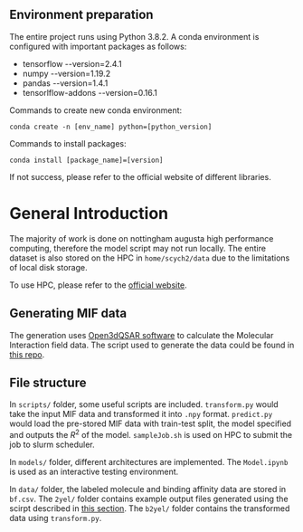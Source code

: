 ## Environment preparation
The entire project runs using Python 3.8.2. A conda environment is configured with important packages as follows:
- tensorflow --version=2.4.1
- numpy --version=1.19.2
- pandas --version=1.4.1
- tensorlflow-addons --version=0.16.1

Commands to create new conda environment:
```shell
conda create -n [env_name] python=[python_version]
```

Commands to install packages:
```shell
conda install [package_name]=[version]
```
If not success, please refer to the official website of different libraries.

# General Introduction

The majority of work is done on nottingham augusta high performance computing, therefore the model script may not run locally. The entire dataset is also stored on the HPC in `home/scych2/data` due to the limitations of local disk storage. 

To use HPC, please refer to the [official website](https://uniofnottm.sharepoint.com/sites/DigitalResearch/SitePages/Access-Compute.aspx).


## Generating MIF data
The generation uses [Open3dQSAR software](http://open3dqsar.sourceforge.net/) to calculate the Molecular Interaction field data. The script used to generate the data could be found in [this repo](scripts/generation.txt).

## File structure
In `scripts/` folder, some useful scripts are included. `transform.py` would take the input MIF data and transformed it into `.npy` format. `predict.py` would load the pre-stored MIF data with train-test split, the model specified and outputs the $R^2$ of the model. `sampleJob.sh` is used on HPC to submit the job to slurm scheduler.

In `models/` folder, different architectures are implemented. The `Model.ipynb` is used as an interactive testing environment.

In `data/` folder, the labeled molecule and binding affinity data are stored in `bf.csv`. The `2yel/` folder contains example output files generated using the scirpt described in [this section](#generating-mif-data). The `b2yel/` folder contains the transformed data using `transform.py`.
